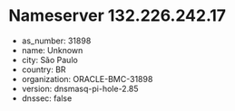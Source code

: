 # Nameserver 132.226.242.17

* as_number: 31898
* name: Unknown
* city: São Paulo
* country: BR
* organization: ORACLE-BMC-31898
* version: dnsmasq-pi-hole-2.85
* dnssec: false
